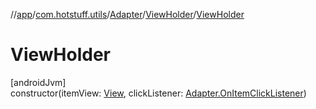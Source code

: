 //[app](../../../../index.md)/[com.hotstuff.utils](../../index.md)/[Adapter](../index.md)/[ViewHolder](index.md)/[ViewHolder](-view-holder.md)

# ViewHolder

[androidJvm]\
constructor(itemView: [View](https://developer.android.com/reference/kotlin/android/view/View.html), clickListener: [Adapter.OnItemClickListener](../-on-item-click-listener/index.md))
